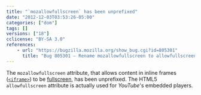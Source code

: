 ```yaml
---
title: "`mozallowfullscreen` has been unprefixed"
date: "2012-12-03T03:53:26-05:00"
categories: ["dom"]
tags: []
versions: ["18"]
cclicense: "BY-SA 3.0"
references:
    - url: "https://bugzilla.mozilla.org/show_bug.cgi?id=805301"
      title: "Bug 805301 – Rename mozallowfullscreen to allowfullscreen"
---
```

The `mozallowfullscreen` attribute, that allows content in inline frames ([`<iframe>`](https://developer.mozilla.org/en-US/docs/Web/HTML/Element/iframe)) to be [fullscreen](https://developer.mozilla.org/en-US/docs/Web/Guide/DOM/Using_full_screen_mode), has been unprefixed. The HTML5 `allowfullscreen` attribute is actually used for *YouTube*'s embedded players.
